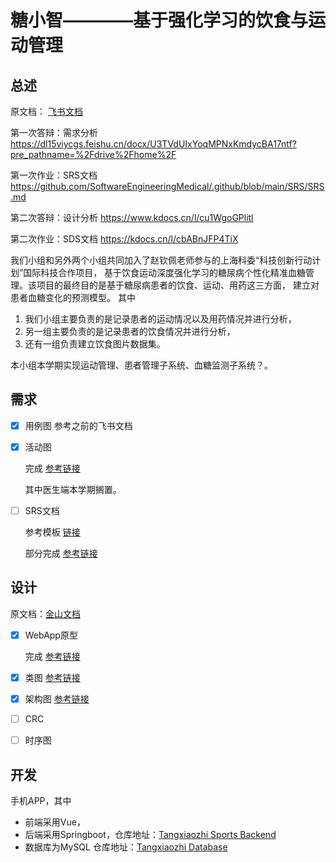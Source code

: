 # 糖小智————基于强化学习的饮食与运动管理
## 总述
原文档：
[飞书文档](https://dl15viycgs.feishu.cn/docx/U3TVdUIxYoqMPNxKmdycBA17ntf)

第一次答辩：需求分析 https://dl15viycgs.feishu.cn/docx/U3TVdUIxYoqMPNxKmdycBA17ntf?pre_pathname=%2Fdrive%2Fhome%2F

第一次作业：SRS文档 https://github.com/SoftwareEngineeringMedical/.github/blob/main/SRS/SRS.md

第二次答辩：设计分析 https://www.kdocs.cn/l/cu1WgoGPlitl

第二次作业：SDS文档 https://kdocs.cn/l/cbABnJFP4TiX


我们小组和另外两个小组共同加入了赵钦佩老师参与的上海科委“科技创新行动计划”国际科技合作项目，
基于饮食运动深度强化学习的糖尿病个性化精准血糖管理。该项目的最终目的是基于糖尿病患者的饮食、运动、用药这三方面，
建立对患者血糖变化的预测模型。
其中

1. 我们小组主要负责的是记录患者的运动情况以及用药情况并进行分析，
2. 另一组主要负责的是记录患者的饮食情况并进行分析，
3. 还有一组负责建立饮食图片数据集。

本小组本学期实现运动管理、患者管理子系统、血糖监测子系统？。
## 需求
- [x] 用例图 参考之前的飞书文档

- [x] 活动图 

  完成 [参考链接](https://github.com/SoftwareEngineeringMedical/.github/blob/main/ActivityDiagrams)
  
  其中医生端本学期搁置。
  
- [ ] SRS文档

  参考模板 [链接]( https://www.softwarereqs.com/files/Software%20Requirements%20Specification%20Template.docx)
  
  部分完成 [参考链接](../SRS/SRS.md)
## 设计

原文档：[金山文档](https://www.kdocs.cn/l/cu1WgoGPlitl)

- [x] WebApp原型

  完成 [参考链接](https://github.com/SoftwareEngineeringMedical/.github/tree/main/Prototype%20Design)

- [x] 类图 [参考链接](https://github.com/SoftwareEngineeringMedical/.github/blob/main/ClassDiagrams)

- [x] 架构图 [参考链接](https://github.com/SoftwareEngineeringMedical/.github/blob/main/ArchitectureDesign)

- [ ] CRC

- [ ] 时序图

## 开发
手机APP，其中
- 前端采用Vue，
- 后端采用Springboot，仓库地址：[Tangxiaozhi Sports Backend](https://github.com/SoftwareEngineeringMedical/Tangxiaozhi_Sports_Backend)
- 数据库为MySQL 仓库地址：[Tangxiaozhi Database](https://github.com/SoftwareEngineeringMedical/Tangxiaozhi-Database)

